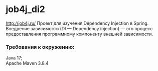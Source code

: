 # job4j_di2

http://job4j.ru/
Проект для изучения Dependency Injection в Spring.
Внедрение зависимости (DI — Dependency injection) — это процесс предоставления программному компоненту внешней зависимости. 

### Требования к окружению:
Java 17;\
Apache Maven 3.8.4

